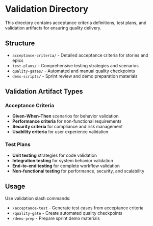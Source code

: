 # Validation Directory

This directory contains acceptance criteria definitions, test plans, and validation artifacts for ensuring quality delivery.

## Structure

- `acceptance-criteria/` - Detailed acceptance criteria for stories and epics
- `test-plans/` - Comprehensive testing strategies and scenarios
- `quality-gates/` - Automated and manual quality checkpoints
- `demo-scripts/` - Sprint review and demo preparation materials

## Validation Artifact Types

### Acceptance Criteria
- **Given-When-Then** scenarios for behavior validation
- **Performance criteria** for non-functional requirements
- **Security criteria** for compliance and risk management
- **Usability criteria** for user experience validation

### Test Plans
- **Unit testing** strategies for code validation
- **Integration testing** for system behavior validation
- **End-to-end testing** for complete workflow validation
- **Non-functional testing** for performance, security, and scalability

## Usage

Use validation slash commands:
- `/acceptance-test` - Generate test cases from acceptance criteria
- `/quality-gate` - Create automated quality checkpoints
- `/demo-prep` - Prepare sprint demo materials
